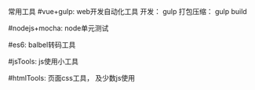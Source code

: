 常用工具
#vue+gulp: web开发自动化工具
    开发： gulp 
    打包压缩： gulp build

#nodejs+mocha: node单元测试

#es6: balbel转码工具

#jsTools: js使用小工具

#htmlTools: 页面css工具， 及少数js使用